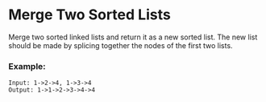 # Merge Two Sorted Lists

Merge two sorted linked lists and return it as a new sorted list. The new list should be made by splicing together the nodes of the first two lists.

### Example:
```
Input: 1->2->4, 1->3->4
Output: 1->1->2->3->4->4
```